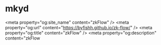 # mkyd
&lt;meta property="og:site_name" content="zkFlow" />     &lt;meta property="og:url" content="https://byfishh.github.io/zk-flow/" />     &lt;meta property="og:title" content="zkFlow" />     &lt;meta property="og:description" content="zkFlow
